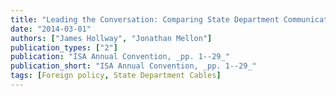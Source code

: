 ```yaml
---
title: "Leading the Conversation: Comparing State Department Communication Networks under Rogers and Kissinger"
date: "2014-03-01"
authors: ["James Hollway", "Jonathan Mellon"]
publication_types: ["2"]
publication: "ISA Annual Convention, _pp. 1--29_"
publication_short: "ISA Annual Convention, _pp. 1--29_"
tags: [Foreign policy, State Department Cables]
---
```

